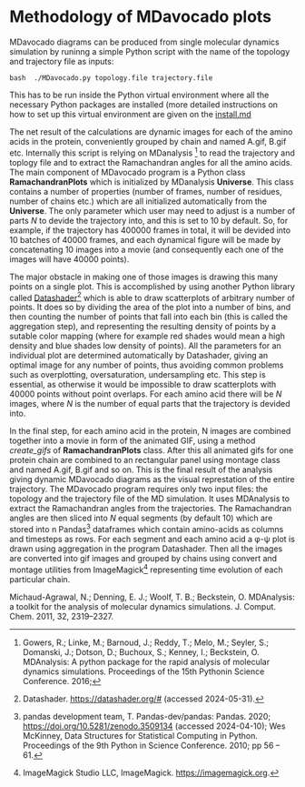 # Methodology of MDavocado plots

MDavocado diagrams can be produced from single molecular dynamics simulation by
runinng a simple Python script with the name of the topology and trajectory
file as inputs: 

`bash 
./MDavocado.py topology.file trajectory.file 
`

This has to be run inside the Python virtual environment where all the
necessary Python packages are installed (more detailed instructions on how to
set up this virtual environment are given on the [install.md](install.md)  

The net result of the calculations are dynamic images for each of the amino
acids in the protein, conveniently grouped by chain and named A.gif, B.gif etc.
Internally this script is relying on MDanalysis [^1] to read the trajectory and
toplogy file and to extract the Ramachandran angles for all the amino acids.
The main component of MDavocado program is a Python class **RamachandranPlots**
which is initialized by MDanalysis **Universe**. This class contains a number of
properties (number of frames, number of residues, number of chains etc.) which
are all initialized automatically from the **Universe**.  The only parameter which
user may need to adjust is a number of parts *N* to devide the trajectory into,
and this is set to 10 by default. So, for example, if the trajectory has 400000
frames in total, it will be devided into 10 batches of 40000 frames, and each
dynamical figure will be made by concatenating 10 images into a movie (and
consequently each one of the images will have 40000 points). 

The major obstacle in making one of those images is drawing this many points on
a single plot.  This is accomplished by using another Python library called
[Datashader](https://datashader.org/)[^2] which is able to draw scatterplots of
arbitrary number of points. It does so by dividing the area of the plot into a
number of bins, and then counting the number of points that fall into each bin
(this is called the aggregation step), and representing the resulting density
of points by a sutable color mapping (where for example red shades would mean a
high density and blue shades low density of points). All the parameters for an
individual plot are determined automatically by Datashader, giving an optimal
image for any number of points, thus avoiding common problems such as
overplotting, oversaturation, undersampling etc. This step is essential, as
otherwise it would be impossible to draw scatterplots with 40000 points without
point overlaps. For each amino acid there will be *N* images, where *N* is the
number of equal parts that the trajectory is devided into.  


In the final step, for each amino acid in the protein, N images are combined
together into a movie in form of the animated GIF, using a method *create_gifs*
of  **RamachandranPlots** class. After this all animated gifs for one protein chain
are combined to an rectangular panel using montage class and named A.gif, B.gif
and so on. This is the final result of the analysis giving dynamic MDavocado
diagrams as the visual represtation of the entire trajectory.  The MDavocado
program requires only two input files: the topology and the trajectory file of
the MD simulation. It uses MDAnalysis to extract the Ramachandran angles
from the trajectories. The Ramachandran angles are then sliced into *N* equal
segments (by default 10) which are stored into n Pandas[^3] dataframes which
contain amino-acids as columns and timesteps as rows. For each segment and each
amino acid a φ-ψ plot is drawn using aggregation in the program Datashader.
Then all the images are converted into gif images and grouped by chains using
convert and montage utilities from ImageMagick[^4] representing time evolution of
each particular chain.

[^1]: Gowers, R.; Linke, M.; Barnoud, J.; Reddy, T.; Melo, M.; Seyler, S.;
Domanski, J.; Dotson, D.; Buchoux, S.; Kenney, I.; Beckstein, O. MDAnalysis: A
python package for the rapid analysis of molecular dynamics simulations.
Proceedings of the 15th Pythonin Science Conference. 2016; 

Michaud-Agrawal, N.; Denning, E. J.; Woolf, T. B.; Beckstein, O. MDAnalysis: a
toolkit for the analysis of molecular dynamics simulations. J. Comput. Chem.
2011, 32, 2319–2327.  
[^2]: Datashader. https://datashader.org/# (accessed 2024-05-31).
[^3]: pandas development team, T. Pandas-dev/pandas: Pandas. 2020; https://doi.org/10.5281/zenodo.3509134 (accessed 2024-04-10); 
Wes McKinney, Data Structures for Statistical Computing in Python. Proceedings of the 9th Python in Science Conference. 2010; pp 56 – 61.  
[^4]: ImageMagick Studio LLC, ImageMagick. https://imagemagick.org.

